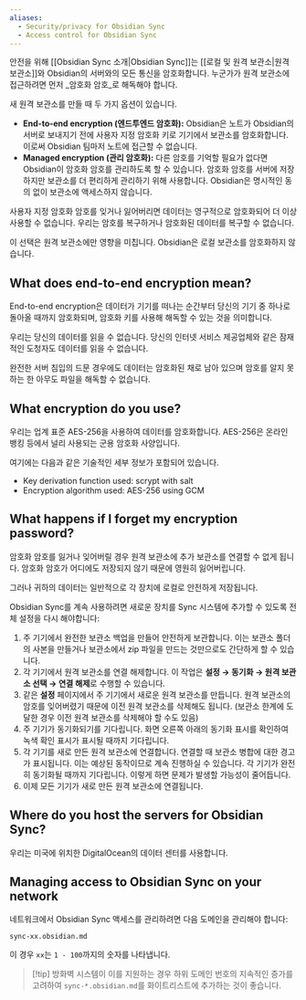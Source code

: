 ```yaml
---
aliases:
  - Security/privacy for Obsidian Sync
  - Access control for Obsidian Sync
---
```


안전을 위해 [[Obsidian Sync 소개|Obsidian Sync]]는 [[로컬 및 원격 보관소|원격 보관소]]와 Obsidian의 서버와의 모든 통신을 암호화합니다. 누군가가 원격 보관소에 접근하려면 먼저 _암호화 암호_로 해독해야 합니다.

새 원격 보관소를 만들 때 두 가지 옵션이 있습니다.

- **End-to-end encryption (엔드투엔드 암호화):** Obsidian은 노트가 Obsidian의 서버로 보내지기 전에 사용자 지정 암호화 키로 기기에서 보관소를 암호화합니다. 이로써 Obsidian 팀마저 노트에 접근할 수 없습니다.
- **Managed encryption (관리 암호화):** 다른 암호를 기억할 필요가 없다면 Obsidian이 암호화 암호를 관리하도록 할 수 있습니다. 암호화 암호를 서버에 저장하지만 보관소를 더 편리하게 관리하기 위해 사용합니다. Obsidian은 명시적인 동의 없이 보관소에 액세스하지 않습니다.

사용자 지정 암호화 암호를 잊거나 잃어버리면 데이터는 영구적으로 암호화되어 더 이상 사용할 수 없습니다. 우리는 암호를 복구하거나 암호화된 데이터를 복구할 수 없습니다.

이 선택은 원격 보관소에만 영향을 미칩니다. Obsidian은 로컬 보관소를 암호화하지 않습니다.

## What does end-to-end encryption mean?

End-to-end encryption은 데이터가 기기를 떠나는 순간부터 당신의 기기 중 하나로 돌아올 때까지 암호화되며, 암호화 키를 사용해 해독할 수 있는 것을 의미합니다.

우리는 당신의 데이터를 읽을 수 없습니다. 당신의 인터넷 서비스 제공업체와 같은 잠재적인 도청자도 데이터를 읽을 수 없습니다.

완전한 서버 침입의 드문 경우에도 데이터는 암호화된 채로 남아 있으며 암호를 알지 못하는 한 아무도 파일을 해독할 수 없습니다.

## What encryption do you use?

우리는 업계 표준 AES-256을 사용하여 데이터를 암호화합니다. AES-256은 온라인 뱅킹 등에서 널리 사용되는 군용 암호화 사양입니다.

여기에는 다음과 같은 기술적인 세부 정보가 포함되어 있습니다.

- Key derivation function used: scrypt with salt
- Encryption algorithm used: AES-256 using GCM

## What happens if I forget my encryption password?

암호화 암호를 잃거나 잊어버릴 경우 원격 보관소에 추가 보관소를 연결할 수 없게 됩니다. 암호화 암호가 어디에도 저장되지 않기 때문에 영원히 잃어버립니다.

그러나 귀하의 데이터는 일반적으로 각 장치에 로컬로 안전하게 저장됩니다.

Obsidian Sync를 계속 사용하려면 새로운 장치를 Sync 시스템에 추가할 수 있도록 전체 설정을 다시 해야합니다:

1. 주 기기에서 완전한 보관소 백업을 만들어 안전하게 보관합니다. 이는 보관소 폴더의 사본을 만들거나 보관소에서 zip 파일을 만드는 것만으로도 간단하게 할 수 있습니다.
2. 각 기기에서 원격 보관소를 연결 해제합니다. 이 작업은 **설정 → 동기화 → 원격 보관소 선택 → 연결 해제**로 수행할 수 있습니다.
3. 같은 **설정** 페이지에서 주 기기에서 새로운 원격 보관소를 만듭니다. 원격 보관소의 암호를 잊어버렸기 때문에 이전 원격 보관소를 삭제해도 됩니다. (보관소 한계에 도달한 경우 이전 원격 보관소를 삭제해야 할 수도 있음)
4. 주 기기가 동기화되기를 기다립니다. 화면 오른쪽 아래의 동기화 표시를 확인하여 녹색 확인 표시가 표시될 때까지 기다립니다.
5. 각 기기를 새로 만든 원격 보관소에 연결합니다. 연결할 때 보관소 병합에 대한 경고가 표시됩니다. 이는 예상된 동작이므로 계속 진행하실 수 있습니다. 각 기기가 완전히 동기화될 때까지 기다립니다. 이렇게 하면 문제가 발생할 가능성이 줄어듭니다.
6. 이제 모든 기기가 새로 만든 원격 보관소에 연결됩니다.

## Where do you host the servers for Obsidian Sync?

우리는 미국에 위치한 DigitalOcean의 데이터 센터를 사용합니다.

## Managing access to Obsidian Sync on your network

네트워크에서 Obsidian Sync 액세스를 관리하려면 다음 도메인을 관리해야 합니다:

`sync-xx.obsidian.md`

이 경우 `xx`는 `1 - 100`까지의 숫자를 나타냅니다.

> [!tip] 방화벽 시스템이 이를 지원하는 경우 하위 도메인 번호의 지속적인 증가를 고려하여 `sync-*.obsidian.md`를 화이트리스트에 추가하는 것이 좋습니다.
